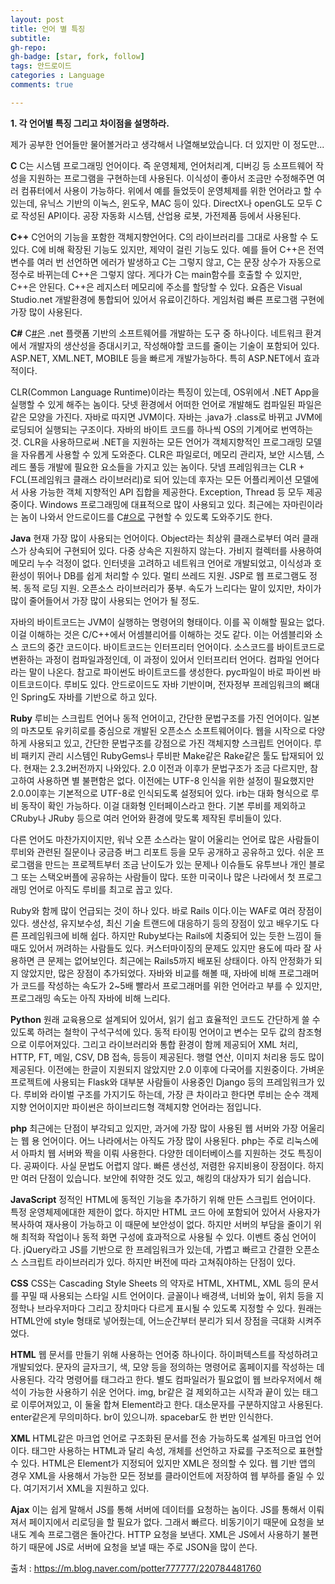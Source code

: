 ```yaml
---
layout: post
title: 언어 별 특징
subtitle: 
gh-repo: 
gh-badge: [star, fork, follow]
tags: 안드로이드
categories : Language 
comments: true

---
```


**1. 각 언어별 특징 그리고 차이점을 설명하라.**

제가 공부한 언어들만 물어볼거라고 생각해서 나열해보았습니다. 더 있지만 이 정도만...

**C**
C는 시스템 프로그래밍 언어이다. 즉 운영체제, 언어처리계, 디버깅 등 소프트웨어 작성을 지원하는 프로그램을 구현하는데 사용된다. 이식성이 좋아서 조금만 수정해주면 여러 컴퓨터에서 사용이 가능하다. 위에서 예를 들었듯이 운영체제를 위한 언어라고 할 수 있는데, 유닉스 기반의 이눅스, 윈도우, MAC 등이 있다. DirectX나 openGL도 모두 C로 작성된 API이다. 공장 자동화 시스템, 산업용 로봇, 가전제품 등에서 사용된다.

**C++**
C언어의 기능을 포함한 객체지향언어다. C의 라이브러리를 그대로 사용할 수 도 있다. C에 비해 확장된 기능도 있지만, 제약이 걸린 기능도 있다. 예를 들어 C++은 전역변수를 여러 번 선언하면 에러가 발생하고 C는 그렇지 않고, C는 문장 상수가 자동으로 정수로 바뀌는데 C++은 그렇지 않다. 게다가 C는 main함수를 호출할 수 있지만, C++은 안된다. C++은 레지스터 메모리에 주소를 할당할 수 있다. 요즘은 Visual Studio.net 개발환경에 통합되어 있어서 유료이긴하다. 게임처럼 빠른 프로그램 구현에 가장 많이 사용된다.

**C#**
C[#은](https://m.blog.naver.com/BlogTagView.nhn?blogId=potter777777&pushNavigation=true&tagName=은) .net 플랫폼 기반의 소프트웨어를 개발하는 도구 중 하나이다. 네트워크 환겨에서 개발자의 생산성을 증대시키고, 작성해야할 코드를 줄이는 기술이 포함되어 있다. ASP.NET, XML.NET, MOBILE 등을 빠르게 개발가능하다. 특히 ASP.NET에서 효과적이다.

CLR(Common Language Runtime)이라는 특징이 있는데, OS위에서 .NET App을 실행할 수 있게 해주는 놈이다. 닷넷 환경에서 어떠한 언어로 개발해도 컴파일된 파일은 같은 모양을 가진다. 자바로 따지면 JVM이다. 자바는 .java가 .class로 바뀌고 JVM에 로딩되어 실행되는 구조이다. 자바의 바이트 코드를 하나씩 OS의 기계어로 번역하는 것. CLR을 사용하므로써 .NET을 지원하는 모든 언어가 객체지향적인 프로그래밍 모델을 자유롭게 사용할 수 있게 도와준다. CLR은 파일로더, 메모리 관리자, 보안 시스템, 스레드 풀등 개발에 필요한 요소들을 가지고 있는 놈이다. 닷넴 프레임워크는 CLR + FCL(프레임워크 클래스 라이브러리)로 되어 있는데 후자는 모든 어플리케이션 모델에서 사용 가능한 객체 지향적인 API 집합을 제공한다. Exception, Thread 등 모두 제공중이다. Windows 프로그래밍에 대표적으로 많이 사용되고 있다. 최근에는 자마린이라는 놈이 나와서 안드로이드를 C[#으로](https://m.blog.naver.com/BlogTagView.nhn?blogId=potter777777&pushNavigation=true&tagName=으로) 구현할 수 있도록 도와주기도 한다.

**Java**
현재 가장 많이 사용되는 언어이다. Object라는 최상위 클래스로부터 여러 클래스가 상속되어 구현되어 있다. 다중 상속은 지원하지 않는다. 가비지 컬렉터를 사용하여 메모리 누수 걱정이 없다. 인터넷을 고려하고 네트워크 언어로 개발되었고, 이식성과 호환성이 뛰어나  DB를 쉽게 처리할 수 있다. 멀티 쓰레드 지원. JSP로 웹 프로그램도 정복. 동적 로딩 지원. 오픈소스 라이브러리가 풍부. 속도가 느리다는 말이 있지만, 차이가 많이 줄어들어서 가장 많이 사용되는 언어가 될 정도.

자바의 바이트코드는 JVM이 실행하는 명령어의 형태이다. 이를 꼭 이해할 필요는 없다. 이걸 이해하는 것은 C/C++에서 어셈블리어를 이해하는 것도 같다. 이는 어셈블리와 소스 코드의 중간 코드이다. 바이트코드는 인터프리터 언어이다. 소스코드를 바이트코드로 변환하는 과정이 컴파일과정인데, 이 과정이 있어서 인터프리터 언어다. 컴파일 언어다라는 말이 나온다. 참고로 파이썬도 바이트코드를 생성한다. pyc파일이 바로 파이썬 바이트코드이다. 루비도 있다. 안드로이드도 자바 기반이며, 전자정부 프레임워크의 뼈대인 Spring도 자바를 기반으로 하고 있다.

**Ruby**
루비는 스크립트 언어나 동적 언어이고, 간단한 문법구조를 가진 언어이다. 일본의 마츠모토 유키히로를 중심으로 개발된 오픈소스 소프트웨어이다. 웹을 시작으로 다양하게 사용되고 있고, 간단한 문법구조를 강점으로 가진 객체지향 스크립트 언어이다. 루비 패키지 관리 시스템인 RubyGems나 루비판 Make같은 Rake같은 툴도 탑재되어 있다. 현재는 2.3.2버전까지 나와있다. 2.0 이전과 이후가 문법구조가 조금 다르지만, 참고하여 사용하면 별 불편함은 없다. 이전에는 UTF-8 인식을 위한 설정이 필요했지만 2.0.0이후는 기본적으로 UTF-8로 인식되도록 설정되어 있다. irb는 대화 형식으로 루비 동작이 확인 가능하다. 이걸 대화형 인터페이스라고 한다. 기본 루비를 제외하고 CRuby나 JRuby 등으로 여러 언어와 환경에 맞도록 제작된 루비들이 있다.

다른 언어도 마찬가지이지만, 워낙 오픈 소스라는 말이 어울리는 언어로 많은 사람들이 루비와 관련된 질문이나 궁금증 버그 리포트 등을 모두 공개하고 공유하고 있다. 쉬운 프로그램을 만드는 프로젝트부터 조금 난이도가 있는 문제나 이슈들도 유투브나 개인 블로그 또는 스택오버플에 공유하는 사람들이 많다. 또한 미국이나 많은 나라에서 첫 프로그래밍 언어로 아직도 루비를 최고로 꼽고 있다. 

Ruby와 함께 많이 언급되는 것이 하나 있다. 바로 Rails 이다.이는 WAF로 여러 장점이 있다. 생산성, 유지보수성, 최신 기술 트랜드에 대응하기 등의 장점이 있고 배우기도 다른 프레임워크에 비해 쉽다. 하지만 Ruby보다는 Rails에 치중되어 있는 듯한 느낌이 들 때도 있어서 꺼려하는 사람들도 있다. 커스터마이징의 문제도 있지만 용도에 따라 잘 사용하면 큰 문제는 없어보인다. 최근에는 Rails5까지 배포된 상태이다. 아직 안정화가 되지 않았지만, 많은 장점이 추가되었다. 자바와 비교를 해볼 때, 자바에 비해 프로그래머가 코드를 작성하는 속도가 2~5배 빨라서 프로그래머를 위한 언어라고 부를 수 있지만, 프로그래밍 속도는 아직 자바에 비해 느리다.

**Python**
원래 교육용으로 설계되어 있어서, 읽기 쉽고 효율적인 코드도 간단하게 쓸 수 있도록 하려는 철학이 구석구석에 있다. 동적 타이핑 언어이고 변수는 모두 값의 참조형으로 이루어져있다. 그리고 라이브러리와 통합 환경이 함께 제공되어 XML 처리, HTTP, FT, 메일, CSV, DB 접속, 등등이 제공된다. 행렬 연산, 이미지 처리용 등도 많이 제공된다. 이전에는 한글이 지원되지 않았지만 2.0 이후에 다국어를 지원중이다. 가벼운 프로젝트에 사용되는 Flask와 대부분 사람들이 사용중인 Django 등의 프레임워크가 있다. 루비와 라이벌 구조를 가지기도 하는데, 가장 큰 차이라고 한다면 루비는 순수 객제지향 언어이지만 파이썬은 하이브리드형 객체지향 언어라는 점입니다. 

**php**
최근에는 단점이 부각되고 있지만, 과거에 가장 많이 사용된 웹 서버와 가장 어울리는 웹 용 언어이다. 어느 나라에서는 아직도 가장 많이 사용된다. php는 주로 리눅스에서 아파치 웹 서버와 짝을 이뤄 사용한다. 다양한 데이터베이스를 지원하는 것도 특징이다. 공짜이다. 사실 문법도 어렵지 않다. 빠른 생선성, 저렴한 유지비용이 장점이다. 하지만 여러 단점이 있습니다. 보안에 취약한 것도 있고, 해킹의 대상자가 되기 쉽습니다.

**JavaScript**
정적인 HTML에 동적인 기능을 추가하기 위해 만든 스크립트 언어이다. 특정 운영체제에대한 제한이 없다. 하지만 HTML 코드 아에 포함되어 있어서 사용자가 복사하여 재사용이 가능하고 이 때문에 보안성이 없다. 하지만 서버의 부담을 줄이기 위해 최적화 작업이나 동적 화면 구성에 효과적으로 사용될 수 있다. 이벤트 중심 언어이다. jQuery라고 JS를 기반으로 한 프레임워크가 있는데, 가볍고 빠르고 간결한 오픈소스 스크립트 라이브러리가 있다. 하지만 버전에 따라 고쳐줘야하는 단점이 있다.

**CSS**
CSS는 Cascading Style Sheets 의 약자로 HTML, XHTML, XML 등의 문서를 꾸밀 때 사용되는 스타일 시트 언어이다. 글꼴이나 배경색, 너비와 높이, 위치 등을 지정학나 브라우저마다 그리고 장치마다 다르게 표시될 수 있도록 지정할 수 있다. 원래는 HTML안에 style 형태로 넣어줬는데, 어느순간부터 분리가 되서 장점을 극대화 시켜주었다.

**HTML**
웹 문서를 만들기 위해 사용하는 언어중 하나이다. 하이퍼텍스트를 작성하려고 개발되었다. 문자의 글자크기, 색, 모양 등을 정의하는 명령어로 홈페이지를 작성하는 데 사용된다. 각각 명령어를 태그라고 한다. 별도 컴파일러가 필요없이 웹 브라우저에서 해석이 가능한 사용하기 쉬운 언어다. img, br같은 걸 제외하고는 시작과 끝이 있는 태그로 이루어져있고, 이 둘울 합쳐 Element라고 한다. 대소문자를 구분하지않고 사용된다. enter같은게 무의미하다. br이 있으니까. spacebar도 한 번만 인식한다.

**XML**
HTML같은 마크업 언어로 구조화된 문서를 전송 가능하도록 설계된 마크업 언어이다. 태그만 사용하는 HTML과 달리 속성, 개체를 선언하고 자료를 구조적으로 표현할 수 있다. HTML은 Element가 지정되어 있지만 XML은 정의할 수 있다. 웹 기반 앱의 경우 XML을 사용해서 가능한 모든 정보를 클라이언트에 저장하여 웹 부하를 줄일 수 있다. 여기저기서 XML을 지원하고 있다.

**Ajax**
이는 쉽게 말해서 JS를 통해 서버에 데이터를 요청하는 놈이다. JS를 통해서 이뤄져서 페이지에서 리로딩을 할 필요가 없다. 그래서 빠르다. 비동기이기 때문에 요청을 보내도 계속 프로그램은 돌아간다. HTTP 요청을 보낸다. XML은 JS에서 사용하기 불편하기 때문에 JS로 서버에 요청을 보낼 때는 주로 JSON을 많이 쓴다.



출처 : https://m.blog.naver.com/potter777777/220784481760